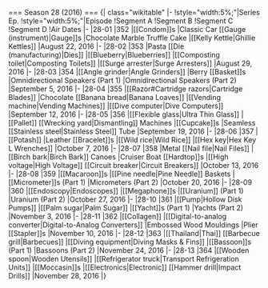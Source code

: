 === Season 28 (2016) ===
{| class="wikitable"
|-
!style="width:5%;"|Series Ep.
!style="width:5%;"|Episode
!Segment A
!Segment B
!Segment C
!Segment D
!Air Dates
|-
|28-01
|352
|[[Condom]]s
|Classic Car [[Gauge (instrument)|Gauge]]s
|Chocolate Marble Truffle Cake
|[[Kelly Kettle|Ghillie Kettles]]
|August 22, 2016
|-
|28-02
|353
|Pasta [[Die (manufacturing)|Dies]]
|[[Blueberry|Blueberries]]
|[[Composting toilet|Composting Toilets]]
|[[Surge arrester|Surge Arresters]]
|August 29, 2016
|-
|28-03
|354
|[[Angle grinder|Angle Grinders]]
|Berry [[Basket]]s
|Omnidirectional Speakers (Part 1)
|Omnidirectional Speakers (Part 2)
|September 5, 2016
|-
|28-04
|355
|[[Razor#Cartridge razors|Cartridge Blades]]
|Chocolate [[Banana bread|Banana Loaves]]
|[[Vending machine|Vending Machines]]
|[[Dive computer|Dive Computers]]
|September 12, 2016
|-
|28-05
|356
|[[Flexible glass|Ultra Thin Glass]]
|[[Pallet]] [[Wrecking yard|Dismantling]] Machines
|[[Cupcake]]s
|Seamless [[Stainless steel|Stainless Steel]] Tube
|September 19, 2016
|-
|28-06
|357
|[[Potash]]
|Leather [[Bracelet]]s
|[[Wild rice|Wild Rice]]
|[[Hex key|Hex Key L Wrenches]]
|October 7, 2016
|-
|28-07
|358
|Metal [[Nail file|Nail Files]]
|[[Birch bark|Birch Bark]] Canoes
|Cruiser Boat [[Hardtop]]s
|[[High voltage|High Voltage]] [[Circuit breaker|Circuit Breakers]]
|October 13, 2016
|-
|28-08
|359
|[[Macaroon]]s
|[[Pine needle|Pine Needle]] Baskets
|[[Micrometer]]s (Part 1)
|Micrometers (Part 2)
|October 20, 2016
|-
|28-09
|360
|[[Endoscopy|Endoscopes]]
|[[Megaphone]]s
|[[Uranium]] (Part 1)
|Uranium (Part 2)
|October 27, 2016
|-
|28-10
|361
|[[Pump|Hollow Disk Pumps]]
|[[Palm sugar|Palm Sugar]]
|[[Yacht]]s (Part 1)
|Yachts (Part 2)
|November 3, 2016
|-
|28-11
|362
|[[Collagen]]
|[[Digital-to-analog converter|Digital-to-Analog Converters]]
|Embossed Wood Mouldings
|Plier [[Stapler]]s
|November 10, 2016
|-
|28-12
|363
|[[Thailand|Thai]] [[Barbecue grill|Barbecues]]
|[[Diving equipment|Diving Masks & Fins]]
|[[Bassoon]]s (Part 1)
|Bassoons (Part 2)
|November 24, 2016
|-
|28-13
|364
|[[Wooden spoon|Wooden Utensils]]
|[[Refrigerator truck|Transport Refrigeration Units]]
|[[Moccasin]]s
|[[Electronics|Electronic]] [[Hammer drill|Impact Drills]]
|November 28, 2016
|}
